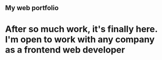 ## My web portfolio

# After so much work, it's finally here. I'm open to work with any company as a frontend web developer
